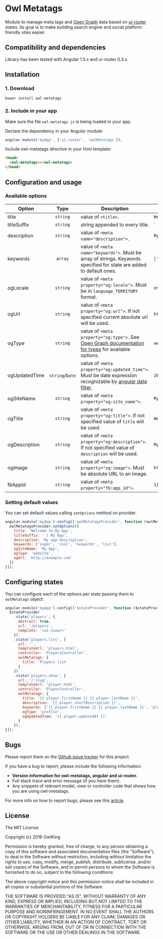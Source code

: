 # **Owl Metatags**

Module to manage meta tags and [Open Graph](http://ogp.me/) data based on [ui-router](https://ui-router.github.io/) states. Its goal is to make building search engine and social platform friendly sites easier.

## Compatibility and dependencies

Library has been tested with Angular 1.5.x and ui-router 0.3.x.

## Installation

### 1. Download
```bash
bower install owl-metatags
```

### 2. Include in your app
Make sure the file `owl-metatags.js` is being loaded in your app.

Declare the dependency in your Angular module:
```js
angular.module('myApp', ['ui.router', 'owlMetatags']);
```

Include owl-metatags directive in your html template:

```html
<head>
  <owl-metatags></owl-metatags>
</head>
```

## Configuration and usage

### Available options

Option        | Type            | Description                | Example
------------- |:---------------:| -------------------------- | -------
title         | `string`        | value of `<title>`. | `Welcome to My App`
titleSuffix   | `string`        | string appended to every title. | ` | My App`
description   | `string`        | value of `<meta name="description">`. | `My app description`
keywords      | `array`         | value of `<meta name="keywords">`. Must be array of strings. Keywords specified for state are added to default ones. | `['keyword', 'another']`
ogLocale      | `string`        | value of `<meta property="og:locale">`. Must be in `language_TERRITORY` format. | `en_US`
ogUrl         | `string`        | value of `<meta property="og:url">`. If not specified current absolute url will be used. | `http://example.com`
ogType        | `string`        | value of `<meta property="og:type">`. See [Open Graph documentation for types](http://ogp.me/#types) for available options. | `website`
ogUpdatedTime | `string`/`Date` | value of `<meta property="og:updated_time">`. Must be date expression recognizable by [angular date filter](https://docs.angularjs.org/api/ng/filter/date). | `2016-09-12 15:54:29`
ogSiteName    | `string`        | value of `<meta property="og:site_name">`. | `My App`
ogTitle       | `string`        | value of `<meta property="og:title">`. If not specified value of `title` will be used. | `Welcome to My App`
ogDescription | `string`        | value of `<meta property="og:description">`. If not specified value of `description` will be used. | `My app description`
ogImage       | `string`        | value of `<meta property="og:image">`. Must be absolute URL to an image. | `http://example.com/image.jpg`
fbAppId       | `string`        | value of `<meta property="fb:app_id">`. | `111111111`

### Setting default values

You can set default values calling `setOptions` method on provider.

```js
angular.module('myApp').config(['owlMetatagsProvider', function (owlMetatagsProvider) {
  owlMetatagsProvider.setOptions({
    title: 'Welcome to My App',
    titleSuffix: ' | My App',
    description: 'My app description',
    keywords: ['super', 'cool', 'keywords', 'list'],
    ogSiteName: 'My App',
    ogType: 'website',
    ogUrl: 'http://example.com'
  })
}]);
```

## Configuring states

You can configure each of the options per state passing them to `owlMetatags` object:
```js
angular.module('myApp').config(['$stateProvider', function ($stateProvider) {
  $stateProvider
    .state('players', {
      abstract: true,
      url: '/players',
      template: '<ui-view/>'
    })
    .state('players.list', {
      url: '',
      templateUrl: 'players.html',
      controller: 'PlayersController',
      owlMetatags: {
        title: 'Players list'
      }
    })
    .state('players.show', {
      url: '/:slug',
      templateUrl: 'player.html',
      controller: 'PlayerController',
      owlMetatags: {
        title: '{{ player.firstName }} {{ player.lastName }}',
        description: '{{ player.shortDescription }}',
        keywords: ['{{ player.firstName }} {{ player.lastName }}', 'player'],
        ogType: 'profile',
        ogUpdatedTime: '{{ player.updatedAt }}'
      }
    });
}]);
```

## Bugs

Please report them on the [Github issue tracker](https://github.com/OwlKing/owl-metatags/issues) for this project.

If you have a bug to report, please include the following information:

* **Version information for owl-metatags, angular and ui-router.**
* Full stack trace and error message (if you have them).
* Any snippets of relevant model, view or controller code that shows how you are using owl-metatags.

For more info on how to report bugs, please see this [article](http://yourbugreportneedsmore.info/).

## License

The MIT License

Copyright (c) 2016 OwlKing

Permission is hereby granted, free of charge, to any person obtaining a copy
of this software and associated documentation files (the "Software"), to deal
in the Software without restriction, including without limitation the rights
to use, copy, modify, merge, publish, distribute, sublicense, and/or sell
copies of the Software, and to permit persons to whom the Software is
furnished to do so, subject to the following conditions:

The above copyright notice and this permission notice shall be included in
all copies or substantial portions of the Software.

THE SOFTWARE IS PROVIDED "AS IS", WITHOUT WARRANTY OF ANY KIND, EXPRESS OR
IMPLIED, INCLUDING BUT NOT LIMITED TO THE WARRANTIES OF MERCHANTABILITY,
FITNESS FOR A PARTICULAR PURPOSE AND NONINFRINGEMENT. IN NO EVENT SHALL THE
AUTHORS OR COPYRIGHT HOLDERS BE LIABLE FOR ANY CLAIM, DAMAGES OR OTHER
LIABILITY, WHETHER IN AN ACTION OF CONTRACT, TORT OR OTHERWISE, ARISING FROM,
OUT OF OR IN CONNECTION WITH THE SOFTWARE OR THE USE OR OTHER DEALINGS IN
THE SOFTWARE.
